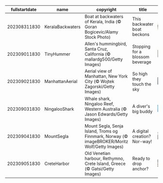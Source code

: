 |fullstartdate|name|copyright|title|image|
|--|--|--|--|--|
202308311830|KeralaBackwaters|Boat at backwaters of Kerala, India (© Goran Bogicevic/Alamy Stock Photo)|This backwater boat beckons|![](/en-IN/2023/09/202308311830KeralaBackwaters.jpg)|
202309011830|TinyHummer|Allen's hummingbird, Santa Cruz, California (© mallardg500/Getty Images)|Stopping for a blossom beverage|![](/en-IN/2023/09/202309011830TinyHummer.jpg)|
202309021830|ManhattanAerial|Aerial view of Manhattan, New York City (© Wojtek Zagorski/Getty Images)|So high they touch the sky|![](/en-IN/2023/09/202309021830ManhattanAerial.jpg)|
202309031830|NingalooShark|Whale shark, Ningaloo Reef, Western Australia (© Jason Edwards/Getty Images)|A diver's big buddy|![](/en-IN/2023/09/202309031830NingalooShark.jpg)|
202309041830|MountSegla|Mount Segla, Senja Island, Troms og Finnmark, Norway (© imageBROKER/Moritz Wolf/Getty Images)|A digital creation? Nor-way!|![](/en-IN/2023/09/202309041830MountSegla.jpg)|
202309051830|CreteHarbor|Old Venetian harbour, Rethymno, Crete Island, Greece (© Gatsi/Getty Images)|Ready to drop anchor?|![](/en-IN/2023/09/202309051830CreteHarbor.jpg)|
